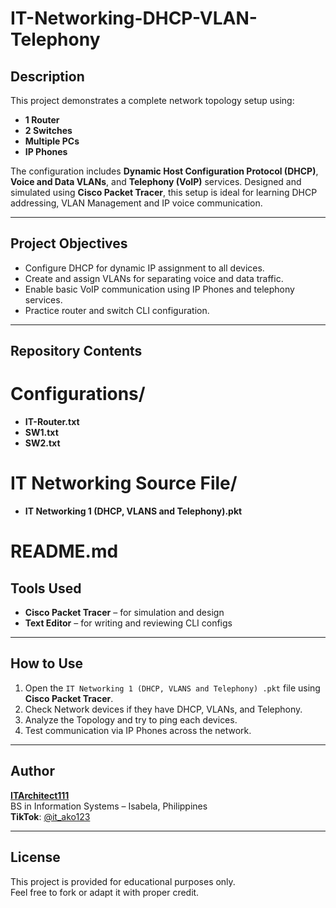 # IT-Networking-DHCP-VLAN-Telephony

## Description
This project demonstrates a complete network topology setup using:
- **1 Router**
- **2 Switches**
- **Multiple PCs**
- **IP Phones**

The configuration includes **Dynamic Host Configuration Protocol (DHCP)**, **Voice and Data VLANs**, and **Telephony (VoIP)** services. Designed and simulated using **Cisco Packet Tracer**, this setup is ideal for learning DHCP addressing, VLAN Management and IP voice communication.

---

## Project Objectives
- Configure DHCP for dynamic IP assignment to all devices.
- Create and assign VLANs for separating voice and data traffic.
- Enable basic VoIP communication using IP Phones and telephony services.
- Practice router and switch CLI configuration.

---

## Repository Contents

# Configurations/
- **IT-Router.txt**
- **SW1.txt**
- **SW2.txt**

# IT Networking Source File/
- **IT Networking 1 (DHCP, VLANS and Telephony).pkt**
  
# README.md

## Tools Used
- **Cisco Packet Tracer** – for simulation and design
- **Text Editor** – for writing and reviewing CLI configs

---

## How to Use
1. Open the `IT Networking 1 (DHCP, VLANS and Telephony) .pkt` file using **Cisco Packet Tracer**.
2. Check Network devices if they have DHCP, VLANs, and Telephony.
3. Analyze the Topology and try to ping each devices.
4. Test communication via IP Phones across the network.

---

## Author
**[ITArchitect111](https://github.com/ITArchitect111)**  
BS in Information Systems – Isabela, Philippines  
**TikTok**: [@it_ako123](https://www.tiktok.com/@it_ako123)

---

## License
This project is provided for educational purposes only.  
Feel free to fork or adapt it with proper credit.
